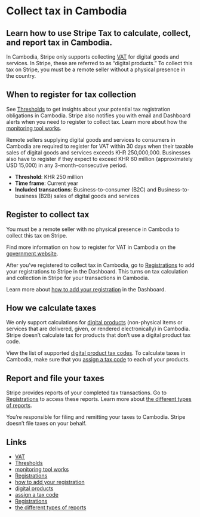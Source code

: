 # Collect tax in Cambodia

## Learn how to use Stripe Tax to calculate, collect, and report tax in Cambodia.

In Cambodia, Stripe only supports collecting
[VAT](https://www.tax.gov.kh/en/faq#) for digital goods and services. In Stripe,
these are referred to as “digital products.” To collect this tax on Stripe, you
must be a remote seller without a physical presence in the country.

## When to register for tax collection

See [Thresholds](https://dashboard.stripe.com/tax/thresholds) to get insights
about your potential tax registration obligations in Cambodia. Stripe also
notifies you with email and Dashboard alerts when you need to register to
collect tax. Learn more about how the [monitoring tool
works](https://docs.stripe.com/tax/monitoring).

Remote sellers supplying digital goods and services to consumers in Cambodia are
required to register for VAT within 30 days when their taxable sales of digital
goods and services exceeds KHR 250,000,000. Businesses also have to register if
they expect to exceed KHR 60 million (approximately USD 15,000) in any
3-month-consecutive period.

- **Threshold**: KHR 250 million
- **Time frame**: Current year
- **Included transactions**: Business-to-consumer (B2C) and Business-to-business
(B2B) sales of digital goods and services

## Register to collect tax

You must be a remote seller with no physical presence in Cambodia to collect
this tax on Stripe.

Find more information on how to register for VAT in Cambodia on the [government
website](https://www.tax.gov.kh/en/faq#).

After you’ve registered to collect tax in Cambodia, go to
[Registrations](https://dashboard.stripe.com/tax/registrations?location=kh) to
add your registrations to Stripe in the Dashboard. This turns on tax calculation
and collection in Stripe for your transactions in Cambodia.

Learn more about [how to add your
registration](https://docs.stripe.com/tax/registering#track-your-registrations-in-the-tax-dashboard)
in the Dashboard.

## How we calculate taxes

We only support calculations for [digital
products](https://docs.stripe.com/tax/tax-codes?type=digital) (non-physical
items or services that are delivered, given, or rendered electronically) in
Cambodia. Stripe doesn’t calculate tax for products that don’t use a digital
product tax code.

View the list of supported [digital product tax
codes](https://docs.stripe.com/tax/tax-codes?type=digital). To calculate taxes
in Cambodia, make sure that you [assign a tax
code](https://docs.stripe.com/tax/products-prices-tax-codes-tax-behavior#tax-code-on-product)
to each of your products.

## Report and file your taxes

Stripe provides reports of your completed tax transactions. Go to
[Registrations](https://dashboard.stripe.com/tax/registrations) to access these
reports. Learn more about [the different types of
reports](https://docs.stripe.com/tax/reports).

You’re responsible for filing and remitting your taxes to Cambodia. Stripe
doesn’t file taxes on your behalf.

## Links

- [VAT](https://www.tax.gov.kh/en/faq#)
- [Thresholds](https://dashboard.stripe.com/tax/thresholds)
- [monitoring tool works](https://docs.stripe.com/tax/monitoring)
- [Registrations](https://dashboard.stripe.com/tax/registrations?location=kh)
- [how to add your
registration](https://docs.stripe.com/tax/registering#track-your-registrations-in-the-tax-dashboard)
- [digital products](https://docs.stripe.com/tax/tax-codes?type=digital)
- [assign a tax
code](https://docs.stripe.com/tax/products-prices-tax-codes-tax-behavior#tax-code-on-product)
- [Registrations](https://dashboard.stripe.com/tax/registrations)
- [the different types of reports](https://docs.stripe.com/tax/reports)